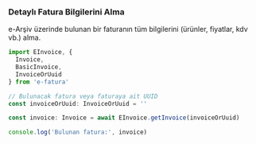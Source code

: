 ### Detaylı Fatura Bilgilerini Alma

e-Arşiv üzerinde bulunan bir faturanın tüm bilgilerini (ürünler, fiyatlar, kdv vb.) alma.

```typescript
import EInvoice, {
  Invoice,
  BasicInvoice,
  InvoiceOrUuid
} from 'e-fatura'

// Bulunacak fatura veya faturaya ait UUID
const invoiceOrUuid: InvoiceOrUuid = ''

const invoice: Invoice = await EInvoice.getInvoice(invoiceOrUuid)

console.log('Bulunan fatura:', invoice)
```
